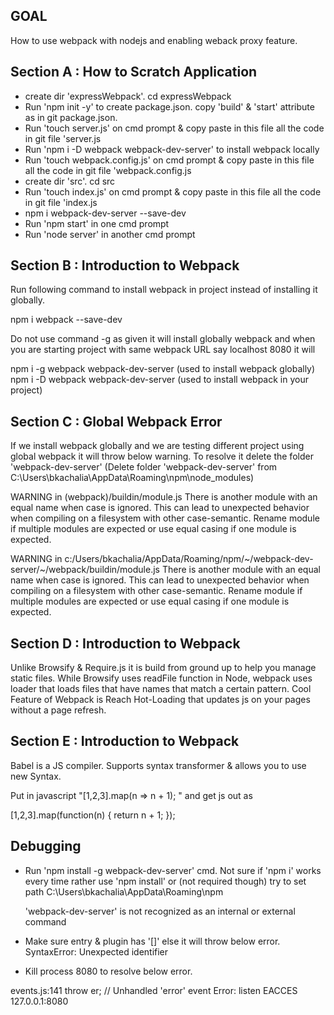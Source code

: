 GOAL
--------------------------------------------------------------------
How to use webpack with nodejs and enabling weback proxy feature.



Section A : How to Scratch Application
--------------------------------------------------------------------
- create dir 'expressWebpack'. cd expressWebpack<br/>
- Run 'npm init -y' to create package.json. copy 'build' & 'start' attribute as in git package.json.
- Run 'touch server.js' on cmd prompt & copy paste in this file all the code in git file 'server.js<br/>
- Run 'npm i -D webpack webpack-dev-server' to install webpack locally <br/>
- Run 'touch webpack.config.js' on cmd prompt & copy paste in this file all the code in git file 'webpack.config.js<br/>
- create dir 'src'. cd src
- Run 'touch index.js' on cmd prompt & copy paste in this file all the code in git file 'index.js<br/>
- npm i webpack-dev-server --save-dev
- Run 'npm start' in one cmd prompt
- Run 'node server' in another cmd prompt 





Section B : Introduction to Webpack
--------------------------------------------------------------------
Run following command to install webpack in project instead of installing it globally.

npm i webpack --save-dev

Do not use command -g as given it will install globally webpack and when you are starting project with same webpack URL say localhost 8080 it will 

npm i -g webpack webpack-dev-server (used to install webpack globally)
npm i -D webpack webpack-dev-server (used to install webpack in your project)


Section C : Global Webpack Error
--------------------------------------------------------------------

If we install webpack globally and we are testing different project using global webpack it will throw below warning. To resolve it delete the folder 'webpack-dev-server' (Delete folder 'webpack-dev-server' from C:\Users\bkachalia\AppData\Roaming\npm\node_modules)


WARNING in (webpack)/buildin/module.js
There is another module with an equal name when case is ignored.
This can lead to unexpected behavior when compiling on a filesystem with other case-semantic.
Rename module if multiple modules are expected or use equal casing if one module is expected.

WARNING in c:/Users/bkachalia/AppData/Roaming/npm/~/webpack-dev-server/~/webpack/buildin/module.js
There is another module with an equal name when case is ignored.
This can lead to unexpected behavior when compiling on a filesystem with other case-semantic.
Rename module if multiple modules are expected or use equal casing if one module is expected.




Section D : Introduction to Webpack
--------------------------------------------------------------------
Unlike Browsify & Require.js it is build from ground up to help you manage static files. While Browsify uses readFile function in Node, webpack uses loader that loads files that have names that match a certain pattern. Cool Feature of Webpack is Reach Hot-Loading that updates js on your pages without a page refresh.



Section E : Introduction to Webpack
--------------------------------------------------------------------
Babel is a JS compiler. Supports syntax transformer & allows you to use new Syntax.

Put in javascript  "[1,2,3].map(n => n + 1); " and get js out as 

[1,2,3].map(function(n) {
  return n + 1;
});





Debugging 
--------------------------------------------------------------------

- Run 'npm install -g webpack-dev-server' cmd. Not sure if 'npm i' works every time rather use 'npm install' or (not required though) try to set path C:\Users\bkachalia\AppData\Roaming\npm 

	'webpack-dev-server' is not recognized as an internal or external command

- Make sure entry & plugin has '[]'  else it will throw below error.
	SyntaxError: Unexpected identifier

- Kill process 8080 to resolve below error.

events.js:141
      throw er; // Unhandled 'error' event
Error: listen EACCES 127.0.0.1:8080

